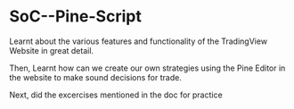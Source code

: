 # SoC--Pine-Script

Learnt about the various features and functionality of the TradingView Website in great detail.

Then, Learnt how can we create our own strategies using the Pine Editor in the website to make sound decisions for trade.

Next, did the excercises mentioned in the doc for practice
